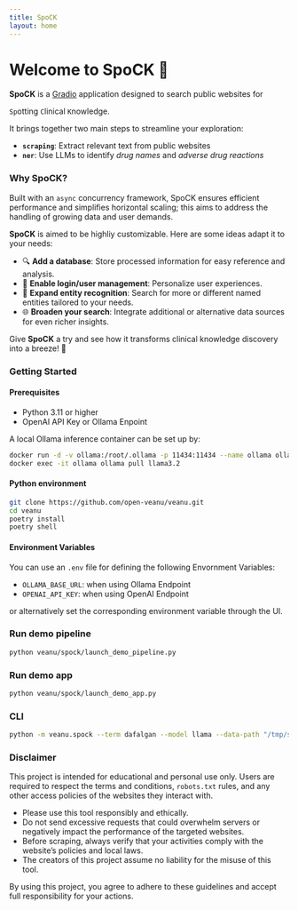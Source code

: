 ```yaml
---
title: SpoCK
layout: home
---
```


# Welcome to **SpoCK** 🚀
**SpoCK** is a [Gradio](https://www.gradio.app/) application designed to search public websites for 

`Sp`otting `C`linical `K`nowledge. 

It brings together two main steps to streamline your exploration:  

- **`scraping`**: Extract relevant text from public websites  
- **`ner`**: Use LLMs to identify *drug names* and *adverse drug reactions*

### Why SpoCK?  
Built with an `async` concurrency framework, SpoCK ensures efficient performance and simplifies horizontal scaling; this aims to address the handling of growing data and user demands.

**SpoCK** is aimed to be highliy customizable. Here are some ideas adapt it to your needs:  

- 🔍 **Add a database**: Store processed information for easy reference and analysis.  
- 👥 **Enable login/user management**: Personalize user experiences.  
- 🧠 **Expand entity recognition**: Search for more or different named entities tailored to your needs.  
- 🌐 **Broaden your search**: Integrate additional or alternative data sources for even richer insights.  

Give **SpoCK** a try and see how it transforms clinical knowledge discovery into a breeze! 🌟  


### Getting Started
#### Prerequisites
- Python 3.11 or higher
- OpenAI API Key or Ollama Enpoint

A local Ollama inference container can be set up by:
```bash
docker run -d -v ollama:/root/.ollama -p 11434:11434 --name ollama ollama/ollama
docker exec -it ollama ollama pull llama3.2
```

#### Python environment
```bash
git clone https://github.com/open-veanu/veanu.git
cd veanu
poetry install
poetry shell
```

#### Environment Variables
You can use an `.env` file for defining the following Envornment Variables:
- `OLLAMA_BASE_URL`: when using Ollama Endpoint
- `OPENAI_API_KEY`: when using OpenAI Endpoint

or alternatively set the corresponding environment variable through the UI.

### Run demo pipeline
```bash
python veanu/spock/launch_demo_pipeline.py
```

### Run demo app
```bash
python veanu/spock/launch_demo_app.py
```

### CLI
```bash
python -m veanu.spock --term dafalgan --model llama --data-path "/tmp/spock" --data-file "spock_data" --log-level DEBUG
```

### Disclaimer
This project is intended for educational and personal use only. Users are required to respect the terms and conditions, 
`robots.txt` rules, and any other access policies of the websites they interact with.

- Please use this tool responsibly and ethically.
- Do not send excessive requests that could overwhelm servers or negatively impact the performance of the targeted websites.
- Before scraping, always verify that your activities comply with the website’s policies and local laws.
- The creators of this project assume no liability for the misuse of this tool.

By using this project, you agree to adhere to these guidelines and accept full responsibility for your actions.


